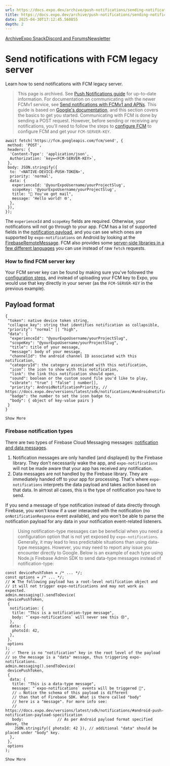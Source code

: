 ```yaml
---
url: https://docs.expo.dev/archive/push-notifications/sending-notifications-custom-fcm-legacy
title: https://docs.expo.dev/archive/push-notifications/sending-notifications-custom-fcm-legacy
date: 2025-04-30T17:12:45.560855
depth: 2
---
```


[Archive](https://docs.expo.dev/archive)[Expo Snack](https://snack.expo.dev)[Discord and Forums](https://chat.expo.dev)[Newsletter](https://expo.dev/mailing-list/signup)
# Send notifications with FCM legacy server
Learn how to send notifications with FCM legacy server.
> This page is archived. See [Push Notifications guide](https://docs.expo.dev/push-notifications/overview) for up-to-date information.
> For documentation on communicating with the newer FCMv1 service, see [Send notifications with FCMv1 and APNs](https://docs.expo.dev/push-notifications/sending-notifications-custom). This guide is based on [Google's documentation](https://firebase.google.com/docs/cloud-messaging/http-server-ref), and this section covers the basics to get you started.
Communicating with FCM is done by sending a POST request. However, before sending or receiving any notifications, you'll need to follow the steps to [configure FCM](https://docs.expo.dev/push-notifications/push-notifications-setup#android) to configure FCM and get your `FCM-SERVER-KEY`.
```
await fetch('https://fcm.googleapis.com/fcm/send', {
 method: 'POST',
 headers: {
  'Content-Type': 'application/json',
  Authorization: `key=<FCM-SERVER-KEY>`,
 },
 body: JSON.stringify({
  to: '<NATIVE-DEVICE-PUSH-TOKEN>',
  priority: 'normal',
  data: {
   experienceId: '@yourExpoUsername/yourProjectSlug',
   scopeKey: '@yourExpoUsername/yourProjectSlug',
   title: "📧 You've got mail",
   message: 'Hello world! 🌐',
  },
 }),
});

```

The `experienceId` and `scopeKey` fields are required. Otherwise, your notifications will not go through to your app. FCM has a list of supported fields in the [notification payload](https://firebase.google.com/docs/cloud-messaging/http-server-ref#notification-payload-support), and you can see which ones are supported by `expo-notifications` on Android by looking at the [FirebaseRemoteMessage](https://docs.expo.dev/versions/latest/sdk/notifications#firebaseremotemessage).
FCM also provides some [server-side libraries in a few different languages](https://firebase.google.com/docs/cloud-messaging/send-message#node.js) you can use instead of raw `fetch` requests.
### How to find FCM server key
Your FCM server key can be found by making sure you've followed the [configuration steps](https://docs.expo.dev/push-notifications/push-notifications-setup#android), and instead of uploading your FCM key to Expo, you would use that key directly in your server (as the `FCM-SERVER-KEY` in the previous example).
## Payload format
```
{
 "token": native device token string,
 "collapse_key": string that identifies notification as collapsible,
 "priority": "normal" || "high",
 "data": {
  "experienceId": "@yourExpoUsername/yourProjectSlug",
  "scopeKey": "@yourExpoUsername/yourProjectSlug",
  "title": title of your message,
  "message": body of your message,
  "channelId": the android channel ID associated with this notification,
  "categoryId": the category associated with this notification,
  "icon": the icon to show with this notification,
  "link": the link this notification should open,
  "sound": boolean or the custom sound file you'd like to play,
  "vibrate": "true" | "false" | number[],
  "priority": AndroidNotificationPriority, // https://docs.expo.dev/versions/latest/sdk/notifications/#androidnotificationpriority
  "badge": the number to set the icon badge to,
  "body": { object of key-value pairs }
 }
}

Show More

```

### Firebase notification types
There are two types of Firebase Cloud Messaging messages: [notification and data messages](https://firebase.google.com/docs/cloud-messaging/concept-options#notifications_and_data_messages).
  1. Notification messages are only handled (and displayed) by the Firebase library. They don't necessarily wake the app, and `expo-notifications` will not be made aware that your app has received any notification.
  2. Data messages are not handled by the Firebase library. They are immediately handed off to your app for processing. That's where `expo-notifications` interprets the data payload and takes action based on that data. In almost all cases, this is the type of notification you have to send.


If you send a message of type notification instead of data directly through Firebase, you won't know if a user interacted with the notification (no `onNotificationResponse` event available), and you won't be able to parse the notification payload for any data in your notification event-related listeners.
> Using notification-type messages can be beneficial when you need a configuration option that is not yet exposed by `expo-notifications`. Generally, it may lead to less predictable situations than using data-type messages. However, you may need to report any issue you encounter directly to Google.
Below is an example of each type using Node.js Firebase Admin SDK to send data-type messages instead of notification-type:
```
const devicePushToken = /* ... */;
const options = /* ... */;
// ❌ The following payload has a root-level notification object and
// it will not trigger expo-notifications and may not work as expected.
admin.messaging().sendToDevice(
 devicePushToken,
 {
  notification: {
   title: "This is a notification-type message",
   body: "`expo-notifications` will never see this 😢",
  },
  data: {
   photoId: 42,
  },
 },
 options
);
// ✅ There is no "notification" key in the root level of the payload
// so the message is a "data" message, thus triggering expo-notifications.
admin.messaging().sendToDevice(
 devicePushToken,
 {
  data: {
   title: "This is a data-type message",
   message: "`expo-notifications` events will be triggered 🤗",
   // ⚠️ Notice the schema of this payload is different
   // than that of Firebase SDK. What is there called "body"
   // here is a "message". For more info see:
   // https://docs.expo.dev/versions/latest/sdk/notifications/#android-push-notification-payload-specification
   body:               // As per Android payload format specified above, the
    JSON.stringify({ photoId: 42 }), // additional "data" should be placed under "body" key.
  },
 },
 options
);

Show More

```


